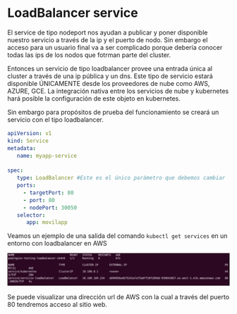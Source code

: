 # LoadBalancer service

El service de tipo nodeport nos ayudan a publicar y poner disponible nuestro servicio a través de la ip y el puerto de nodo. Sin embargo el acceso para un usuario final va a ser complicado porque debería conocer todas las ips de los nodos que fotrman parte del cluster.

Entonces un servicio de tipo loadbalancer provee una entrada única al cluster a través de una ip pública y un dns. Este tipo de servicio estará disponible ÚNICAMENTE desde los proveedores de nube como AWS, AZURE, GCE. La integración nativa entre los servicios de nube y kubernetes hará posible la configuración de este objeto en kubernetes.

Sin embargo para propósitos de prueba del funcionamiento se creará un servicio con el tipo loadbalancer.

~~~yaml
apiVersion: v1
kind: Service
metadata: 
   name: myapp-service

spec:
   type: LoadBalancer #Este es el único parámetro que debemos cambiar
   ports:
     - targetPort: 80
     - port: 80
     - nodePort: 30050
   selector:
      app: movilapp
~~~

Veamos un ejemplo de una salida del comando `kubectl get services` en un entorno con loadbalancer en AWS

![Load Balancer output](../img/load_balancer_aws.jpg)

Se puede visualizar una dirección url de AWS con la cual a través del puerto 80 tendremos acceso al sitio web.